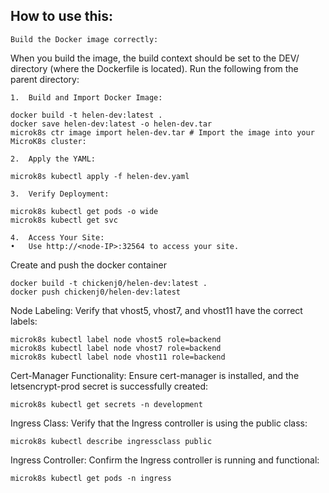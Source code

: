 ## How to use this:

	Build the Docker image correctly:
When you build the image, the build context should be set to the DEV/ directory (where the Dockerfile is located). Run the following from the parent directory:

	1.	Build and Import Docker Image:
```
docker build -t helen-dev:latest .
docker save helen-dev:latest -o helen-dev.tar
microk8s ctr image import helen-dev.tar # Import the image into your MicroK8s cluster:
```

	2.	Apply the YAML:
```
microk8s kubectl apply -f helen-dev.yaml
```

	3.	Verify Deployment:
```
microk8s kubectl get pods -o wide
microk8s kubectl get svc
```

	4.	Access Your Site:
	•	Use http://<node-IP>:32564 to access your site.


Create and push the docker container
```
docker build -t chickenj0/helen-dev:latest .
docker push chickenj0/helen-dev:latest
```

Node Labeling: Verify that vhost5, vhost7, and vhost11 have the correct labels:
```
microk8s kubectl label node vhost5 role=backend
microk8s kubectl label node vhost7 role=backend
microk8s kubectl label node vhost11 role=backend
```

Cert-Manager Functionality: Ensure cert-manager is installed, and the letsencrypt-prod secret is successfully created:
```
microk8s kubectl get secrets -n development
```

Ingress Class: Verify that the Ingress controller is using the public class:
```
microk8s kubectl describe ingressclass public
```

Ingress Controller: Confirm the Ingress controller is running and functional:
```
microk8s kubectl get pods -n ingress
```